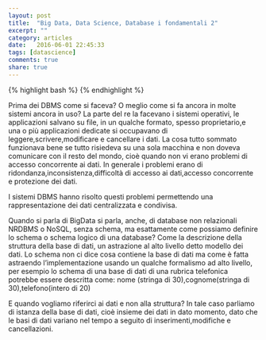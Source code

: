 ```yaml
---
layout: post
title:  "Big Data, Data Science, Database i fondamentali 2"
excerpt: ""
category: articles
date:   2016-06-01 22:45:33
tags: [datascience]
comments: true
share: true
---
```

{% highlight bash %}
{% endhighlight %}

Prima dei DBMS come si faceva? O meglio come si fa ancora in molte sistemi ancora in uso? La parte del re la facevano i sistemi operativi, le applicazioni salvano su file, in un qualche formato, spesso proprietario,e una o più applicazioni dedicate si occupavano di leggere,scrivere,modificare e cancellare i dati. La cosa tutto sommato funzionava bene se tutto risiedeva su una sola macchina e non doveva comunicare con il resto del mondo, cioè quando non vi erano problemi di accesso concorrente ai dati. In generale i problemi erano di ridondanza,inconsistenza,difficoltà di accesso ai dati,accesso concorrente e protezione dei dati.

I sistemi DBMS hanno risolto questi problemi permettendo una rappresentazione dei dati centralizzata e condivisa.

Quando si parla di BigData si parla, anche, di database non relazionali NRDBMS o NoSQL, senza schema, ma esattamente come possiamo definire lo schema o schema logico di una database? Come la descrizione della struttura della base di dati, un astrazione al alto livello detto modello dei dati. Lo schema non ci dice cosa contiene la base di dati ma come è fatta astraendo l’implementazione usando un qualche formalismo ad alto livello, per esempio lo schema di una base di dati di una rubrica telefonica potrebbe essere descritta come: nome (stringa di 30),cognome(stringa di 30),telefono(intero di 20)

E quando vogliamo riferirci ai dati e non alla struttura? In tale caso parliamo di istanza della base di dati, cioè insieme dei dati in dato momento, dato che le basi di dati variano nel tempo a seguito di inserimenti,modifiche e cancellazioni.



